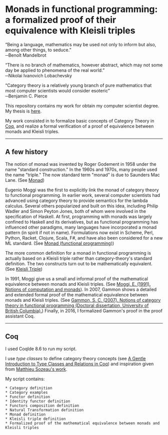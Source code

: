 Monads in functional programming: a formalized proof of their equivalence with Kleisli triples
=======

“Being a language, mathematics may be used not only to inform but also, among other things, to seduce.”  
─Benoît Mandelbrot


“There is no branch of mathematics, however abstract, which may not some day be applied to phenomena of the real world.”  
─Nikolai Ivanovich Lobachevsky


“Category theory is a relatively young branch of pure mathematics that most computer scientists would consider esoteric”  
─Benjamin C. Pierce


This repository contains my work for obtain my computer scientist degree. My thesis is [here](http://132.248.9.195/ptd2016/junio/0746652/Index.html).

My work consisted in to formalize basic concepts
of Category Theory in [Coq](https://coq.inria.fr/), and realize a formal verification of a proof of equivalence
between monads and Kleisli triples.

---

## A few history

The notion of monad was invented by Roger Godement in 1958 under the name 
"standard construction." In the 1960s and 1970s, many people used the name 
"triple." The now standard term "monad" is due to Saunders Mac Lane.
(See [Monad](https://en.wikipedia.org/wiki/Monad_(category_theory)#Overview))

Eugenio Moggi was the first to explicitly link the monad of category theory to 
functional programming. In earlier work, several computer scientists
had advanced using category theory to provide semantics for the lambda calculus. 
Several others popularized and built on this idea, including Philip Wadler and 
Simon Peyton Jones, both of whom were involved in the specification of Haskell.
At first, programming with monads was largely confined to Haskell and its derivatives, 
but as functional programming has influenced other paradigms, many languages have 
incorporated a monad pattern (in spirit if not in name). 
Formulations now exist in Scheme, Perl, Python, Racket, Clojure, Scala, F#, 
and have also been considered for a new ML standard. 
(See [Monad (functional programming)](https://en.wikipedia.org/wiki/Monad_(functional_programming)))

The more common definition for a monad in functional programming is actually 
based on a Kleisli triple rather than category-theory's standard definition. 
The two constructs turn out to be mathematically equivalent.
(See [Kleisli Triple](https://en.wikipedia.org/wiki/Kleisli_category))

In 1991, Moggi give us a small and informal proof of the mathematical equivalence 
between monads and Kleisli triples. 
(See [Moggi, E. (1991). Notions of computation and monads](https://www.disi.unige.it/person/MoggiE/ftp/ic91.pdf)).
In 2007, Gammon shows a detailed and extended formal proof of the mathematical equivalence 
between monads and Kleisli triples. 
(See [Gammon, S. C. (2007). Notions of category theory in functional programming (Doctoral dissertation, University of British Columbia).](https://open.library.ubc.ca/cIRcle/collections/ubctheses/831/items/1.0080357))
Finally, in 2016, I formalized Gammon's proof in the proof assistant Coq.

---

## Coq

I used CoqIde 8.6 to run my script.

I use _type classes_ to define category theory concepts
(see [A Gentle Introduction to Type Classes and Relations in Coq](http://www.labri.fr/perso/casteran/CoqArt/TypeClassesTut/typeclassestut.pdf))
and inspiration given from [Matthieu Sozeau's work](https://www.irif.fr/~sozeau//repos/coq/cat/).

My script contains:

    * Category definition
    * Category examples
    * Functor definition
    * Identity functor definition
    * Functors composition definition
    * Natural Transformation definition
    * Monad definition
    * Kleisli triple definition
    * Formalized proof of the mathematical equivalence between monads and Kleisli triples


